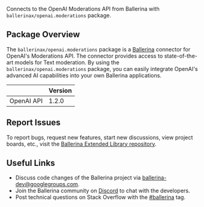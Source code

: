 Connects to the OpenAI Moderations API from Ballerina with `ballerinax/openai.moderations` package.

## Package Overview
The `ballerinax/openai.moderations` package is a [Ballerina](https://ballerina.io/) connector for OpenAI's Moderations API. The connector provides access to state-of-the-art models for Text moderation. By using the `ballerinax/openai.moderations` package, you can easily integrate OpenAI's advanced AI capabilities into your own Ballerina applications.

|                             | Version         |
|-----------------------------|-----------------|
| OpenAI API                  | 1.2.0           |

## Report Issues
To report bugs, request new features, start new discussions, view project boards, etc., visit the [Ballerina Extended Library repository](https://github.com/ballerina-platform/ballerina-extended-library).

## Useful Links
- Discuss code changes of the Ballerina project via [ballerina-dev@googlegroups.com](mailto:ballerina-dev@googlegroups.com).
- Join the Ballerina community on [Discord](https://discord.gg/ballerinalang) to chat with the developers.
- Post technical questions on Stack Overflow with the [#ballerina](https://stackoverflow.com/questions/tagged/ballerina) tag.
